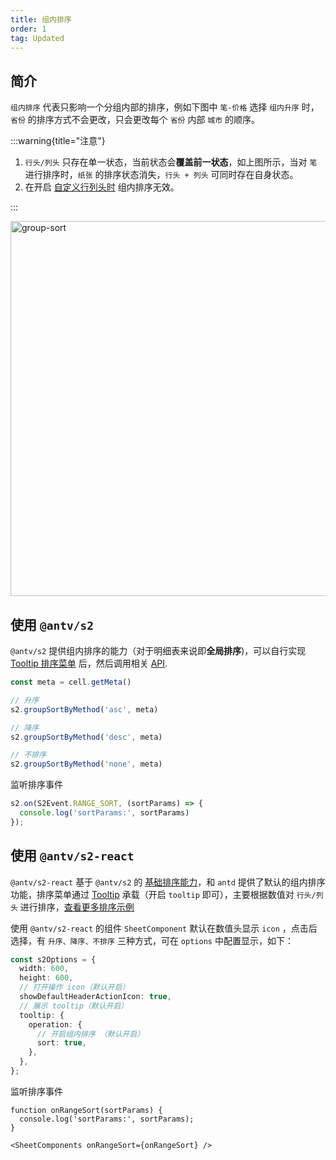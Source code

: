 ```yaml
---
title: 组内排序
order: 1
tag: Updated
---
```


## 简介

`组内排序` 代表只影响一个分组内部的排序，例如下图中 `笔-价格` 选择 `组内升序` 时，`省份` 的排序方式不会更改，只会更改每个 `省份` 内部 `城市` 的顺序。

:::warning{title="注意"}

1. `行头/列头` 只存在单一状态，当前状态会**覆盖前一状态**，如上图所示，当对 `笔` 进行排序时，`纸张` 的排序状态消失，`行头 + 列头` 可同时存在自身状态。
2. 在开启 [自定义行列头时](/manual/advanced/custom/custom-header) 组内排序无效。

:::

<img src="https://mdn.alipayobjects.com/huamei_qa8qxu/afts/img/A*PuoGS7DQdV8AAAAAAAAAAAAADmJ7AQ/original" width="600" alt="group-sort" />

## 使用 `@antv/s2`

`@antv/s2` 提供组内排序的能力（对于明细表来说即**全局排序**)，可以自行实现 [Tooltip 排序菜单](/manual/basic/tooltip) 后，然后调用相关 [API](/api/basic-class/spreadsheet).

```ts
const meta = cell.getMeta()

// 升序
s2.groupSortByMethod('asc', meta)

// 降序
s2.groupSortByMethod('desc', meta)

// 不排序
s2.groupSortByMethod('none', meta)
```

监听排序事件

```ts | pure
s2.on(S2Event.RANGE_SORT, (sortParams) => {
  console.log('sortParams:', sortParams)
});

```

<Playground path="analysis/sort/demo/group-sort-base.ts" rid='group-sort-base' height="200"></playground>

## 使用 `@antv/s2-react`

`@antv/s2-react` 基于 `@antv/s2` 的 [基础排序能力](/manual/basic/sort/basic)，和 `antd` 提供了默认的组内排序功能，排序菜单通过 [Tooltip](/manual/basic/tooltip) 承载（开启 `tooltip` 即可），主要根据数值对 `行头/列头` 进行排序，[查看更多排序示例](/examples/analysis/sort/#group-sort)

使用 `@antv/s2-react` 的组件 `SheetComponent` 默认在数值头显示 `icon` ，点击后选择，有 `升序、降序、不排序` 三种方式，可在 `options` 中配置显示，如下：

```ts
const s2Options = {
  width: 600,
  height: 600,
  // 打开操作 icon（默认开启）
  showDefaultHeaderActionIcon: true,
  // 展示 tooltip（默认开启）
  tooltip: {
    operation: {
      // 开启组内排序 （默认开启）
      sort: true,
    },
  },
};
```

监听排序事件

```tsx | pure
function onRangeSort(sortParams) {
  console.log('sortParams:', sortParams);
}

<SheetComponents onRangeSort={onRangeSort} />

```

<Playground path="analysis/sort/demo/group-sort.tsx" rid='group-sort' height="200"></playground>
